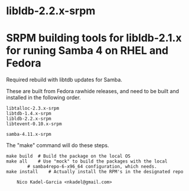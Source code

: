 libldb-2.2.x-srpm
=================

SRPM building tools for libldb-2.1.x for runing Samba 4 on RHEL and Fedora
=======

Required rebuild with libtdb updates for Samba.

These are built from Fedora rawhide releases, and need to be built and
installed in the following order.

	libtalloc-2.3.x-srpm
	libtdb-1.4.x-srpm
	libldb-2.2.x-srpm
	libtevent-0.10.x-srpm

	samba-4.11.x-srpm

The "make" command will do these steps.

	make build	# Build the package on the local OS
	make all	# Use "mock" to build the packages with the local
			# samba4repo-6-x96_64 configuration, which needs.
	make install	# Actually install the RPM's in the designated repo

		Nico Kadel-Garcia <nkadel@gmail.com>
